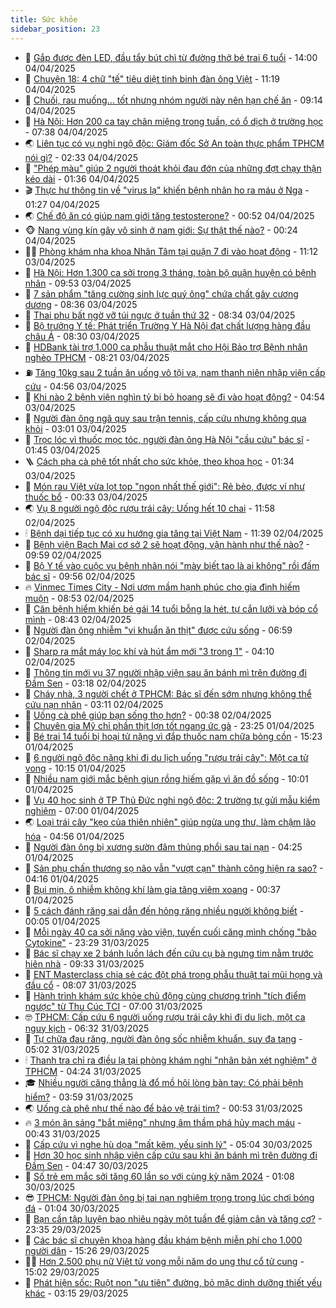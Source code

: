 ```yaml
---
title: Sức khỏe
sidebar_position: 23
---
```


<!-- dantri-suc-khoe:START -->
- 🤔 [Gắp được đèn LED, đầu tẩy bút chì từ đường thở bé trai 6 tuổi](https://dantri.com.vn/suc-khoe/gap-duoc-den-led-dau-tay-but-chi-tu-duong-tho-be-trai-6-tuoi-20250404140706000.htm) - 14:00 04/04/2025
- 🚦 [Chuyện 18: 4 chữ &quot;tế&quot; tiêu diệt tinh binh đàn ông Việt](https://dantri.com.vn/suc-khoe/chuyen-18-4-chu-te-tieu-diet-tinh-binh-dan-ong-viet-20250403154131495.htm) - 11:19 04/04/2025
- 🤖 [Chuối, rau muống... tốt nhưng nhóm người này nên hạn chế ăn](https://dantri.com.vn/suc-khoe/chuoi-rau-muong-tot-nhung-nhom-nguoi-nay-nen-han-che-an-20250404160614081.htm) - 09:14 04/04/2025
- 🐻 [Hà Nội: Hơn 200 ca tay chân miệng trong tuần, có ổ dịch ở trường học](https://dantri.com.vn/suc-khoe/ha-noi-hon-200-ca-tay-chan-mieng-trong-tuan-co-o-dich-o-truong-hoc-20250404143434176.htm) - 07:38 04/04/2025
- 🌏 [Liên tục có vụ nghi ngộ độc: Giám đốc Sở An toàn thực phẩm TPHCM nói gì?](https://dantri.com.vn/suc-khoe/lien-tuc-co-vu-nghi-ngo-doc-giam-doc-so-an-toan-thuc-pham-tphcm-noi-gi-20250403135750420.htm) - 02:33 04/04/2025
- 👺 [&quot;Phép màu&quot; giúp 2 người thoát khỏi đau đớn của những đợt chạy thận kéo dài](https://dantri.com.vn/suc-khoe/phep-mau-giup-2-nguoi-thoat-khoi-dau-don-cua-nhung-dot-chay-than-keo-dai-20250403173331495.htm) - 01:36 04/04/2025
- 🎬 [Thực hư thông tin về &quot;virus lạ&quot; khiến bệnh nhân ho ra máu ở Nga](https://dantri.com.vn/suc-khoe/thuc-hu-thong-tin-ve-virus-la-khien-benh-nhan-ho-ra-mau-o-nga-20250404080716517.htm) - 01:27 04/04/2025
- 🌏 [Chế độ ăn có giúp nam giới tăng testosterone?](https://dantri.com.vn/suc-khoe/che-do-an-co-giup-nam-gioi-tang-testosterone-20250404072944325.htm) - 00:52 04/04/2025
- 🐵 [Nang vùng kín gây vô sinh ở nam giới: Sự thật thế nào?](https://dantri.com.vn/suc-khoe/nang-vung-kin-gay-vo-sinh-o-nam-gioi-su-that-the-nao-20250327234031371.htm) - 00:24 04/04/2025
- 👨‍🏫 [Phòng khám nha khoa Nhân Tâm tại quận 7 đi vào hoạt động](https://dantri.com.vn/suc-khoe/phong-kham-nha-khoa-nhan-tam-tai-quan-7-di-vao-hoat-dong-20250403175558988.htm) - 11:12 03/04/2025
- 🤗 [Hà Nội: Hơn 1.300 ca sởi trong 3 tháng, toàn bộ quận huyện có bệnh nhân](https://dantri.com.vn/suc-khoe/ha-noi-hon-1300-ca-soi-trong-3-thang-toan-bo-quan-huyen-co-benh-nhan-20250403161246980.htm) - 09:53 03/04/2025
- 🫶 [7 sản phẩm &quot;tăng cường sinh lực quý ông&quot; chứa chất gây cương dương](https://dantri.com.vn/suc-khoe/7-san-pham-tang-cuong-sinh-luc-quy-ong-chua-chat-gay-cuong-duong-20250403153548049.htm) - 08:36 03/04/2025
- 🙉 [Thai phụ bất ngờ vỡ túi ngực ở tuần thứ 32](https://dantri.com.vn/suc-khoe/thai-phu-bat-ngo-vo-tui-nguc-o-tuan-thu-32-20250403150633793.htm) - 08:34 03/04/2025
- 🦅 [Bộ trưởng Y tế: Phát triển Trường Y Hà Nội đạt chất lượng hàng đầu châu Á](https://dantri.com.vn/suc-khoe/bo-truong-y-te-phat-trien-truong-y-ha-noi-dat-chat-luong-hang-dau-chau-a-20250403114858898.htm) - 08:30 03/04/2025
- 🐘 [HDBank tài trợ 1.000 ca phẫu thuật mắt cho Hội Bảo trợ Bệnh nhân nghèo TPHCM](https://dantri.com.vn/suc-khoe/hdbank-tai-tro-1000-ca-phau-thuat-mat-cho-hoi-bao-tro-benh-nhan-ngheo-tphcm-20250403151817416.htm) - 08:21 03/04/2025
- ⛽️ [Tăng 10kg sau 2 tuần ăn uống vô tội vạ, nam thanh niên nhập viện cấp cứu](https://dantri.com.vn/suc-khoe/tang-10kg-sau-2-tuan-an-uong-vo-toi-va-nam-thanh-nien-nhap-vien-cap-cuu-20250403115201658.htm) - 04:56 03/04/2025
- 🤡 [Khi nào 2 bệnh viện nghìn tỷ bị bỏ hoang sẽ đi vào hoạt động?](https://dantri.com.vn/suc-khoe/khi-nao-2-benh-vien-nghin-ty-bi-bo-hoang-se-di-vao-hoat-dong-20250402211611160.htm) - 04:54 03/04/2025
- 💼 [Người đàn ông ngã quỵ sau trận tennis, cấp cứu nhưng không qua khỏi](https://dantri.com.vn/suc-khoe/nguoi-dan-ong-nga-quy-sau-tran-tennis-cap-cuu-nhung-khong-qua-khoi-20250403100149468.htm) - 03:01 03/04/2025
- 🤔 [Trọc lóc vì thuốc mọc tóc, người đàn ông Hà Nội &quot;cầu cứu&quot; bác sĩ](https://dantri.com.vn/suc-khoe/troc-loc-vi-thuoc-moc-toc-nguoi-dan-ong-ha-noi-cau-cuu-bac-si-20250401090043800.htm) - 01:45 03/04/2025
- 🪜 [Cách pha cà phê tốt nhất cho sức khỏe, theo khoa học](https://dantri.com.vn/khoa-hoc/cach-pha-ca-phe-tot-nhat-cho-suc-khoe-theo-khoa-hoc-20250402075209533.htm) - 01:34 03/04/2025
- 📝 [Món rau Việt vừa lọt top &quot;ngon nhất thế giới&quot;: Rẻ bèo, được ví như thuốc bổ](https://dantri.com.vn/suc-khoe/mon-rau-viet-vua-lot-top-ngon-nhat-the-gioi-re-beo-duoc-vi-nhu-thuoc-bo-20250403070836519.htm) - 00:33 03/04/2025
- 🌏 [Vụ 8 người ngộ độc rượu trái cây: Uống hết 10 chai](https://dantri.com.vn/suc-khoe/vu-8-nguoi-ngo-doc-ruou-trai-cay-uong-het-10-chai-20250402150932378.htm) - 11:58 02/04/2025
- 🕯 [Bệnh dại tiếp tục có xu hướng gia tăng tại Việt Nam](https://dantri.com.vn/suc-khoe/benh-dai-tiep-tuc-co-xu-huong-gia-tang-tai-viet-nam-20250402174941463.htm) - 11:39 02/04/2025
- 🦍 [Bệnh viện Bạch Mai cơ sở 2 sẽ hoạt động, vận hành như thế nào?](https://dantri.com.vn/suc-khoe/benh-vien-bach-mai-co-so-2-se-hoat-dong-van-hanh-nhu-the-nao-20250402150143954.htm) - 09:59 02/04/2025
- 🌈 [Bộ Y tế vào cuộc vụ bệnh nhân nói &quot;mày biết tao là ai không&quot; rồi đấm bác sĩ](https://dantri.com.vn/suc-khoe/bo-y-te-vao-cuoc-vu-benh-nhan-noi-may-biet-tao-la-ai-khong-roi-dam-bac-si-20250402164834665.htm) - 09:56 02/04/2025
- 🔥 [Vinmec Times City - Nơi ươm mầm hạnh phúc cho gia đình hiếm muộn](https://dantri.com.vn/suc-khoe/vinmec-times-city-noi-uom-mam-hanh-phuc-cho-gia-dinh-hiem-muon-20250402153349987.htm) - 08:53 02/04/2025
- 🌊 [Căn bệnh hiểm khiến bé gái 14 tuổi bỗng la hét, tự cắn lưỡi và bóp cổ mình](https://dantri.com.vn/suc-khoe/can-benh-hiem-khien-be-gai-14-tuoi-bong-la-het-tu-can-luoi-va-bop-co-minh-20250402152317838.htm) - 08:43 02/04/2025
- 🚦 [Người đàn ông nhiễm &quot;vi khuẩn ăn thịt&quot; được cứu sống](https://dantri.com.vn/suc-khoe/nguoi-dan-ong-nhiem-vi-khuan-an-thit-duoc-cuu-song-20250402105448583.htm) - 06:59 02/04/2025
- 🤖 [Sharp ra mắt máy lọc khí và hút ẩm mới &quot;3 trong 1&quot;](https://dantri.com.vn/suc-khoe/sharp-ra-mat-may-loc-khi-va-hut-am-moi-3-trong-1-20250401191103576.htm) - 04:10 02/04/2025
- 🤡 [Thông tin mới vụ 37 người nhập viện sau ăn bánh mì trên đường đi Đầm Sen](https://dantri.com.vn/suc-khoe/thong-tin-moi-vu-37-nguoi-nhap-vien-sau-an-banh-mi-tren-duong-di-dam-sen-20250401164329466.htm) - 03:18 02/04/2025
- 💂 [Cháy nhà, 3 người chết ở TPHCM: Bác sĩ đến sớm nhưng không thể cứu nạn nhân](https://dantri.com.vn/suc-khoe/chay-nha-3-nguoi-chet-o-tphcm-bac-si-den-som-nhung-khong-the-cuu-nan-nhan-20250402100156899.htm) - 03:11 02/04/2025
- 🦄 [Uống cà phê giúp bạn sống thọ hơn?](https://dantri.com.vn/suc-khoe/uong-ca-phe-giup-ban-song-tho-hon-20250401195814302.htm) - 00:38 02/04/2025
- 🧠 [Chuyên gia Mỹ chỉ phần thịt lợn tốt ngang ức gà](https://dantri.com.vn/suc-khoe/chuyen-gia-my-chi-phan-thit-lon-tot-ngang-uc-ga-20250401092647415.htm) - 23:25 01/04/2025
- 🤖 [Bé trai 14 tuổi bị hoại tử nặng vì đắp thuốc nam chữa bỏng cồn](https://dantri.com.vn/suc-khoe/be-trai-14-tuoi-bi-hoai-tu-nang-vi-dap-thuoc-nam-chua-bong-con-20250401185928394.htm) - 15:23 01/04/2025
- 💼 [6 người ngộ độc nặng khi đi du lịch uống &quot;rượu trái cây&quot;: Một ca tử vong](https://dantri.com.vn/suc-khoe/6-nguoi-ngo-doc-nang-khi-di-du-lich-uong-ruou-trai-cay-mot-ca-tu-vong-20250401171023310.htm) - 10:15 01/04/2025
- 🧰 [Nhiều nam giới mắc bệnh giun rồng hiếm gặp vì ăn đồ sống](https://dantri.com.vn/suc-khoe/nhieu-nam-gioi-mac-benh-giun-rong-hiem-gap-vi-an-do-song-20250401161254483.htm) - 10:01 01/04/2025
- 🎉 [Vụ 40 học sinh ở TP Thủ Đức nghi ngộ độc: 2 trường tự gửi mẫu kiểm nghiệm](https://dantri.com.vn/suc-khoe/vu-40-hoc-sinh-o-tp-thu-duc-nghi-ngo-doc-2-truong-tu-gui-mau-kiem-nghiem-20250401121034883.htm) - 07:00 01/04/2025
- 🌏 [Loại trái cây &quot;kẹo của thiên nhiên&quot; giúp ngừa ung thư, làm chậm lão hóa](https://dantri.com.vn/suc-khoe/loai-trai-cay-keo-cua-thien-nhien-giup-ngua-ung-thu-lam-cham-lao-hoa-20250331144514580.htm) - 04:56 01/04/2025
- 📝 [Người đàn ông bị xương sườn đâm thủng phổi sau tai nạn](https://dantri.com.vn/suc-khoe/nguoi-dan-ong-bi-xuong-suon-dam-thung-phoi-sau-tai-nan-20250401094041122.htm) - 04:25 01/04/2025
- 🧠 [Sản phụ chấn thương sọ não vẫn &quot;vượt cạn&quot; thành công hiện ra sao?](https://dantri.com.vn/suc-khoe/san-phu-chan-thuong-so-nao-van-vuot-can-thanh-cong-hien-ra-sao-20250401103856073.htm) - 04:16 01/04/2025
- 🚀 [Bụi mịn, ô nhiễm không khí làm gia tăng viêm xoang](https://dantri.com.vn/suc-khoe/bui-min-o-nhiem-khong-khi-lam-gia-tang-viem-xoang-20250331162440769.htm) - 00:37 01/04/2025
- 💯 [5 cách đánh răng sai dẫn đến hỏng răng nhiều người không biết](https://dantri.com.vn/suc-khoe/5-cach-danh-rang-sai-dan-den-hong-rang-nhieu-nguoi-khong-biet-20250331135600886.htm) - 00:05 01/04/2025
- 🫶 [Mỗi ngày 40 ca sởi nặng vào viện, tuyến cuối căng mình chống &quot;bão Cytokine&quot;](https://dantri.com.vn/suc-khoe/moi-ngay-40-ca-soi-nang-vao-vien-tuyen-cuoi-cang-minh-chong-bao-cytokine-20250331234523320.htm) - 23:29 31/03/2025
- 👹 [Bác sĩ chạy xe 2 bánh luồn lách đến cứu cụ bà ngưng tim nằm trước hiên nhà](https://dantri.com.vn/suc-khoe/bac-si-chay-xe-2-banh-luon-lach-den-cuu-cu-ba-ngung-tim-nam-truoc-hien-nha-20250331162118741.htm) - 09:33 31/03/2025
- 🤩 [ENT Masterclass chia sẻ các đột phá trong phẫu thuật tai mũi họng và đầu cổ](https://dantri.com.vn/suc-khoe/ent-masterclass-chia-se-cac-dot-pha-trong-phau-thuat-tai-mui-hong-va-dau-co-20250331143942308.htm) - 08:07 31/03/2025
- 🌊 [Hành trình khám sức khỏe chủ động cùng chương trình &quot;tích điểm ngược&quot; từ Thu Cúc TCI](https://dantri.com.vn/suc-khoe/hanh-trinh-kham-suc-khoe-chu-dong-cung-chuong-trinh-tich-diem-nguoc-tu-thu-cuc-tci-20250331105250898.htm) - 07:00 31/03/2025
- 🤓 [TPHCM: Cấp cứu 6 người uống rượu trái cây khi đi du lịch, một ca nguy kịch](https://dantri.com.vn/suc-khoe/tphcm-cap-cuu-6-nguoi-uong-ruou-trai-cay-khi-di-du-lich-mot-ca-nguy-kich-20250331132718570.htm) - 06:32 31/03/2025
- 🌝 [Tự chữa đau răng, người đàn ông sốc nhiễm khuẩn, suy đa tạng](https://dantri.com.vn/suc-khoe/tu-chua-dau-rang-nguoi-dan-ong-soc-nhiem-khuan-suy-da-tang-20250331120221926.htm) - 05:02 31/03/2025
- 🕯 [Thanh tra chỉ ra điều lạ tại phòng khám nghi &quot;nhân bản xét nghiệm&quot; ở TPHCM](https://dantri.com.vn/suc-khoe/thanh-tra-chi-ra-dieu-la-tai-phong-kham-nghi-nhan-ban-xet-nghiem-o-tphcm-20250329095853219.htm) - 04:24 31/03/2025
- 🎓 [Nhiều người căng thẳng là đổ mồ hôi lòng bàn tay: Có phải bệnh hiểm?](https://dantri.com.vn/suc-khoe/nhieu-nguoi-cang-thang-la-do-mo-hoi-long-ban-tay-co-phai-benh-hiem-20250330095556127.htm) - 03:59 31/03/2025
- 🌏 [Uống cà phê như thế nào để bảo vệ trái tim?](https://dantri.com.vn/suc-khoe/uong-ca-phe-nhu-the-nao-de-bao-ve-trai-tim-20250330181158973.htm) - 00:53 31/03/2025
- 🔥 [3 món ăn sáng &quot;bắt miệng&quot; nhưng âm thầm phá hủy mạch máu](https://dantri.com.vn/suc-khoe/3-mon-an-sang-bat-mieng-nhung-am-tham-pha-huy-mach-mau-20250330183506272.htm) - 00:43 31/03/2025
- 📝 [Cấp cứu vì nghe hù dọa &quot;mất kẽm, yếu sinh lý&quot;](https://dantri.com.vn/suc-khoe/cap-cuu-vi-nghe-hu-doa-mat-kem-yeu-sinh-ly-20250330010240447.htm) - 05:04 30/03/2025
- 🧠 [Hơn 30 học sinh nhập viện cấp cứu sau khi ăn bánh mì trên đường đi Đầm Sen](https://dantri.com.vn/suc-khoe/hon-30-hoc-sinh-nhap-vien-cap-cuu-sau-khi-an-banh-mi-tren-duong-di-dam-sen-20250330114332884.htm) - 04:47 30/03/2025
- 🦅 [Số trẻ em mắc sởi tăng 60 lần so với cùng kỳ năm 2024](https://dantri.com.vn/suc-khoe/so-tre-em-mac-soi-tang-60-lan-so-voi-cung-ky-nam-2024-20250329161656477.htm) - 01:08 30/03/2025
- 😎 [TPHCM: Người đàn ông bị tai nạn nghiêm trọng trong lúc chơi bóng đá](https://dantri.com.vn/suc-khoe/tphcm-nguoi-dan-ong-bi-tai-nan-nghiem-trong-trong-luc-choi-bong-da-20250329232648216.htm) - 01:04 30/03/2025
- 🎉 [Bạn cần tập luyện bao nhiêu ngày một tuần để giảm cân và tăng cơ?](https://dantri.com.vn/suc-khoe/ban-can-tap-luyen-bao-nhieu-ngay-mot-tuan-de-giam-can-va-tang-co-20250329175452634.htm) - 23:35 29/03/2025
- 🫣 [Các bác sĩ chuyên khoa hàng đầu khám bệnh miễn phí cho 1.000 người dân](https://dantri.com.vn/suc-khoe/cac-bac-si-chuyen-khoa-hang-dau-kham-benh-mien-phi-cho-1000-nguoi-dan-20250329222557485.htm) - 15:26 29/03/2025
- 🧑‍🏫 [Hơn 2.500 phụ nữ Việt tử vong mỗi năm do ung thư cổ tử cung](https://dantri.com.vn/suc-khoe/hon-2500-phu-nu-viet-tu-vong-moi-nam-do-ung-thu-co-tu-cung-20250329130529184.htm) - 15:02 29/03/2025
- 🥷 [Phát hiện sốc: Ruột non &quot;ưu tiên&quot; đường, bỏ mặc dinh dưỡng thiết yếu khác](https://dantri.com.vn/khoa-hoc/phat-hien-soc-ruot-non-uu-tien-duong-bo-mac-dinh-duong-thiet-yeu-khac-20250329074522223.htm) - 03:15 29/03/2025<!-- dantri-suc-khoe:END -->
